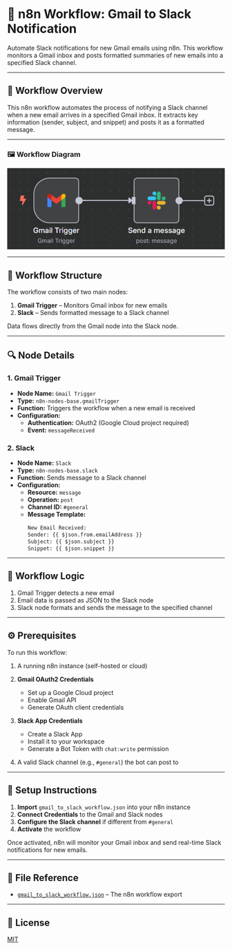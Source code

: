 # 📩 n8n Workflow: Gmail to Slack Notification

Automate Slack notifications for new Gmail emails using n8n. This workflow monitors a Gmail inbox and posts formatted summaries of new emails into a specified Slack channel.

---

## 📌 Workflow Overview

This n8n workflow automates the process of notifying a Slack channel when a new email arrives in a specified Gmail inbox. It extracts key information (sender, subject, and snippet) and posts it as a formatted message.

---

### 🖼️ Workflow Diagram

![Gmail to Slack Workflow Diagram](gmail-to-slack-diagram.png)

---

## 🧩 Workflow Structure

The workflow consists of two main nodes:

1. **Gmail Trigger** – Monitors Gmail inbox for new emails  
2. **Slack** – Sends formatted message to a Slack channel

Data flows directly from the Gmail node into the Slack node.

---

## 🔍 Node Details

### 1. Gmail Trigger

- **Node Name:** `Gmail Trigger`
- **Type:** `n8n-nodes-base.gmailTrigger`
- **Function:** Triggers the workflow when a new email is received
- **Configuration:**
  - **Authentication:** OAuth2 (Google Cloud project required)
  - **Event:** `messageReceived`

### 2. Slack

- **Node Name:** `Slack`
- **Type:** `n8n-nodes-base.slack`
- **Function:** Sends message to a Slack channel
- **Configuration:**
  - **Resource:** `message`
  - **Operation:** `post`
  - **Channel ID:** `#general`
  - **Message Template:**
    ```
    New Email Received:
    Sender: {{ $json.from.emailAddress }}
    Subject: {{ $json.subject }}
    Snippet: {{ $json.snippet }}
    ```

---

## 🔗 Workflow Logic

1. Gmail Trigger detects a new email
2. Email data is passed as JSON to the Slack node
3. Slack node formats and sends the message to the specified channel

---

## ⚙️ Prerequisites

To run this workflow:

1. A running n8n instance (self-hosted or cloud)
2. **Gmail OAuth2 Credentials**  
   - Set up a Google Cloud project  
   - Enable Gmail API  
   - Generate OAuth client credentials

3. **Slack App Credentials**  
   - Create a Slack App  
   - Install it to your workspace  
   - Generate a Bot Token with `chat:write` permission

4. A valid Slack channel (e.g., `#general`) the bot can post to

---

## 🚀 Setup Instructions

1. **Import** `gmail_to_slack_workflow.json` into your n8n instance
2. **Connect Credentials** to the Gmail and Slack nodes
3. **Configure the Slack channel** if different from `#general`
4. **Activate** the workflow

Once activated, n8n will monitor your Gmail inbox and send real-time Slack notifications for new emails.

---

## 📁 File Reference

- [`gmail_to_slack_workflow.json`](gmail_to_slack_workflow.json) – The n8n workflow export

---

## 📝 License

[MIT](LICENSE)